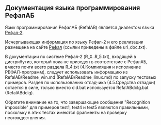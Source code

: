 
Документация языка программирования РефалАБ
------------------------------------------------

Язык программирования РефалАБ (RefalAB) является
диалектом языка [Рефал-2](http://www.refal.net/~belous/refal2-r.htm).

Исчерпывающая информация по языку Рефал-2 и его реализации
размещена на сайте [Рефал](http://www.refal.net) (ссылки приведены в
файле url_doc.txt).

В документации по системе Рефал-2 (R_0..R_5.txt), входящей в
дистрибутив, который пока не приведен в соответствие с РефалАБ,
вместо почти всего раздела R_4.txt (4.Компиляция и исполнение РЕФАЛ-программ),
следует использовать информацию из RefalAB\Readme_win.md (RefalAB/Readme_linux.md)
по запуску тестовых примеров.
Раздел по использованию отладчика (4.5.Средства отладки) остается в силе,
только вместо cld.bat используется RefalABdclg.bat (RefalABdclg).

Обратите внимание на то, что завершающие сообщения 
"Recognition impossible" для примеров test1, test4 и test5 
являются правильными, поскольку в этих тестах имеются фрагменты
на проверку неотождествления.

